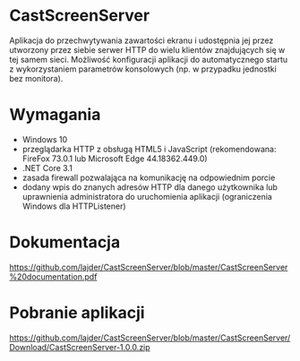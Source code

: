 # CastScreenServer
Aplikacja do przechwytywania zawartości ekranu i udostępnia jej przez utworzony przez siebie serwer HTTP do wielu klientów znajdujących się w tej samem sieci. Możliwość konfiguracji aplikacji do automatycznego startu z wykorzystaniem parametrów konsolowych (np. w przypadku jednostki bez monitora).

# Wymagania
* Windows 10
* przeglądarka HTTP z obsługą HTML5 i JavaScript (rekomendowana: FireFox 73.0.1 lub Microsoft Edge 44.18362.449.0)
* .NET Core 3.1
* zasada firewall pozwalająca na komunikację na odpowiednim porcie
* dodany wpis do znanych adresów HTTP dla danego użytkownika lub uprawnienia administratora do uruchomienia aplikacji (ograniczenia Windows dla HTTPListener)

# Dokumentacja
https://github.com/lajder/CastScreenServer/blob/master/CastScreenServer%20documentation.pdf

# Pobranie aplikacji
https://github.com/lajder/CastScreenServer/blob/master/CastScreenServer/Download/CastScreenServer-1.0.0.zip
